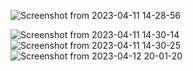 ![Screenshot from 2023-04-11 14-28-56](https://user-images.githubusercontent.com/76496105/231163062-c49da7af-839b-4e6e-805a-4d95083a61f6.png)

![Screenshot from 2023-04-11 14-30-14](https://user-images.githubusercontent.com/76496105/231162918-d2e9f36e-2de0-4ade-a4de-b44da0c03c66.png)
![Screenshot from 2023-04-11 14-30-25](https://user-images.githubusercontent.com/76496105/231162745-01d46c31-b4cd-412c-a8fa-5a86209fd3cb.png)
![Screenshot from 2023-04-12 20-01-20](https://user-images.githubusercontent.com/76496105/231544873-38f159a8-e7de-4ecb-ab85-cf1e46c813e2.png)
